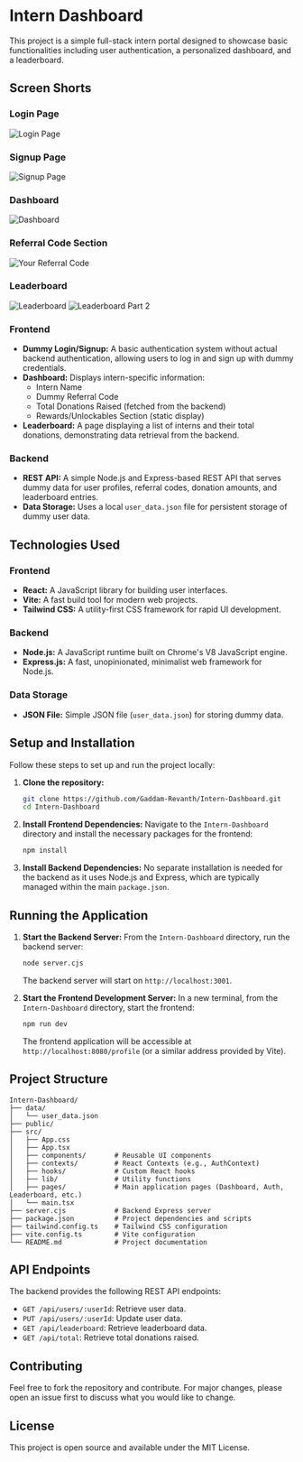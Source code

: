 # Intern Dashboard

This project is a simple full-stack intern portal designed to showcase basic functionalities including user authentication, a personalized dashboard, and a leaderboard.

## Screen Shorts

### Login Page
![Login Page](Images/Login.png)

### Signup Page
![Signup Page](Images/signup.png)

### Dashboard
![Dashboard](Images/Dashboard.png)

### Referral Code Section
![Your Referral Code](Images/Your%20Referal%20Code.png)

### Leaderboard
![Leaderboard](Images/Leaderboard.png)
![Leaderboard Part 2](Images/Leaderboard2.png)




### Frontend
- **Dummy Login/Signup:** A basic authentication system without actual backend authentication, allowing users to log in and sign up with dummy credentials.
- **Dashboard:** Displays intern-specific information:
  - Intern Name
  - Dummy Referral Code
  - Total Donations Raised (fetched from the backend)
  - Rewards/Unlockables Section (static display)
- **Leaderboard:** A page displaying a list of interns and their total donations, demonstrating data retrieval from the backend.

### Backend
- **REST API:** A simple Node.js and Express-based REST API that serves dummy data for user profiles, referral codes, donation amounts, and leaderboard entries.
- **Data Storage:** Uses a local `user_data.json` file for persistent storage of dummy user data.

## Technologies Used

### Frontend
- **React:** A JavaScript library for building user interfaces.
- **Vite:** A fast build tool for modern web projects.
- **Tailwind CSS:** A utility-first CSS framework for rapid UI development.

### Backend
- **Node.js:** A JavaScript runtime built on Chrome's V8 JavaScript engine.
- **Express.js:** A fast, unopinionated, minimalist web framework for Node.js.

### Data Storage
- **JSON File:** Simple JSON file (`user_data.json`) for storing dummy data.

## Setup and Installation

Follow these steps to set up and run the project locally:

1.  **Clone the repository:**
    ```bash
    git clone https://github.com/Gaddam-Revanth/Intern-Dashboard.git
    cd Intern-Dashboard
    ```

2.  **Install Frontend Dependencies:**
    Navigate to the `Intern-Dashboard` directory and install the necessary packages for the frontend:
    ```bash
    npm install
    ```

3.  **Install Backend Dependencies:**
    No separate installation is needed for the backend as it uses Node.js and Express, which are typically managed within the main `package.json`.

## Running the Application

1.  **Start the Backend Server:**
    From the `Intern-Dashboard` directory, run the backend server:
    ```bash
    node server.cjs
    ```
    The backend server will start on `http://localhost:3001`.

2.  **Start the Frontend Development Server:**
    In a new terminal, from the `Intern-Dashboard` directory, start the frontend:
    ```bash
    npm run dev
    ```
    The frontend application will be accessible at `http://localhost:8080/profile` (or a similar address provided by Vite).

## Project Structure

```
Intern-Dashboard/
├── data/
│   └── user_data.json
├── public/
├── src/
│   ├── App.css
│   ├── App.tsx
│   ├── components/       # Reusable UI components
│   ├── contexts/         # React Contexts (e.g., AuthContext)
│   ├── hooks/            # Custom React hooks
│   ├── lib/              # Utility functions
│   ├── pages/            # Main application pages (Dashboard, Auth, Leaderboard, etc.)
│   └── main.tsx
├── server.cjs            # Backend Express server
├── package.json          # Project dependencies and scripts
├── tailwind.config.ts    # Tailwind CSS configuration
├── vite.config.ts        # Vite configuration
└── README.md             # Project documentation
```

## API Endpoints

The backend provides the following REST API endpoints:

-   `GET /api/users/:userId`: Retrieve user data.
-   `PUT /api/users/:userId`: Update user data.
-   `GET /api/leaderboard`: Retrieve leaderboard data.
-   `GET /api/total`: Retrieve total donations raised.

## Contributing

Feel free to fork the repository and contribute. For major changes, please open an issue first to discuss what you would like to change.

## License

This project is open source and available under the MIT License.

